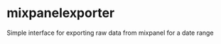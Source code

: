 mixpanelexporter
================

Simple interface for exporting raw data from mixpanel for a date range
